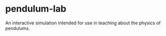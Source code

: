 pendulum-lab
============

An interactive simulation intended for use in teaching about the physics of pendulums.
